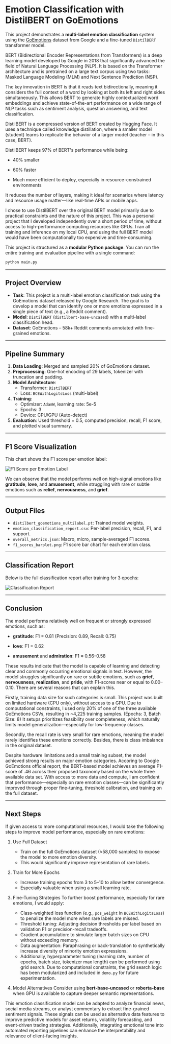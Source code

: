 
# Emotion Classification with DistilBERT on GoEmotions

This project demonstrates a **multi-label emotion classification** system using the [GoEmotions](https://github.com/google-research/goemotions) dataset from Google and a fine-tuned `DistilBERT` transformer model.

BERT (Bidirectional Encoder Representations from Transformers) is a deep learning model developed by Google in 2018 that significantly advanced the field of Natural Language Processing (NLP). It is based on the Transformer architecture and is pretrained on a large text corpus using two tasks: Masked Language Modeling (MLM) and Next Sentence Prediction (NSP).

The key innovation in BERT is that it reads text bidirectionally, meaning it considers the full context of a word by looking at both its left and right sides simultaneously. This allows BERT to generate highly contextualized word embeddings and achieve state-of-the-art performance on a wide range of NLP tasks such as sentiment analysis, question answering, and text classification.


DistilBERT is a compressed version of BERT created by Hugging Face. It uses a technique called knowledge distillation, where a smaller model (student) learns to replicate the behavior of a larger model (teacher – in this case, BERT).

DistilBERT keeps 97% of BERT's performance while being:

- 40% smaller

- 60% faster

- Much more efficient to deploy, especially in resource-constrained environments

It reduces the number of layers, making it ideal for scenarios where latency and resource usage matter—like real-time APIs or mobile apps. 

I chose to use DistilBERT over the original BERT model primarily due to practical constraints and the nature of this project. This was a personal project that I developed independently over a short period of time, without access to high-performance computing resources like GPUs. I ran all training and inference on my local CPU, and using the full BERT model would have been computationally too expensive and time-consuming.

This project is structured as a **modular Python package**. You can run the entire training and evaluation pipeline with a single command:

```bash
python main.py
```
---

## Project Overview

- **Task**: This project is a multi-label emotion classification task using the GoEmotions dataset released by Google Research. The goal is to develop a model that can identify one or more emotions expressed in a single piece of text (e.g., a Reddit comment).
- **Model**: `DistilBERT` (`distilbert-base-uncased`) with a multi-label classification head.
- **Dataset**: GoEmotions – 58k+ Reddit comments annotated with fine-grained emotions.

---

## Pipeline Summary

1. **Data Loading**: Merged and sampled 20% of GoEmotions dataset.
2. **Preprocessing**: One-hot encoding of 29 labels, tokenizer with truncation and padding.
3. **Model Architecture**:
   - Transformer: `DistilBERT`
   - Loss: `BCEWithLogitsLoss` (multi-label)
4. **Training**:
   - Optimizer: `AdamW`, learning rate: 5e-5
   - Epochs: 3
   - Device: CPU/GPU (Auto-detect)
5. **Evaluation**: Used threshold = 0.5, computed precision, recall, F1 score, and plotted visual summary.


---

## F1 Score Visualization

This chart shows the F1 score per emotion label:

![F1 Score per Emotion Label](./f1_scores_barplot.png)

We can observe that the model performs well on high-signal emotions like **gratitude**, **love**, and **amusement**, 
while struggling with rare or subtle emotions such as **relief**, **nervousness**, and **grief**.

---

## Output Files

- `distilbert_goemotions_multilabel.pt`: Trained model weights.
- `emotion_classification_report.csv`: Per-label precision, recall, F1, and support.
- `overall_metrics.json`: Macro, micro, sample-averaged F1 scores.
- `f1_scores_barplot.png`: F1 score bar chart for each emotion class.

---

## Classification Report

Below is the full classification report after training for 3 epochs:

![Classification Report](./Report.png)

---

## Conclusion

The model performs relatively well on frequent or strongly expressed emotions, such as:

- **gratitude**: F1 = 0.81 (Precision: 0.89, Recall: 0.75)

- **love**: F1 = 0.62

- **amusement** and **admiration**: F1 ≈ 0.56–0.58

These results indicate that the model is capable of learning and detecting clear and commonly occurring emotional signals in text. 
However, the model struggles significantly on rare or subtle emotions, such as **grief**, **nervousness**, **realization**, and **pride**,
with F1-scores near or equal to 0.00–0.10. There are several reasons that can explain this. 

Firstly, training data size for such categories is small. 
This project was built on limited hardware (CPU only), without access to a GPU. Due to computational constraints, I used only 20% of one of the three available GoEmotions CSVs, resulting in ~4,225 training samples. (Epochs: 3, Batch Size: 8)
It setups prioritizes feasibility over completeness, which naturally limits model generalization—especially for low-frequency classes.

Secondly, the recall rate is very small for rare emotions, meaning the model rarely identifies these emotions correctly. 
Besides, there is class imbalance in the original dataset.

Despite hardware limitations and a small training subset, the model achieved strong results on major emotion categories. Accoring to Google GoEmotions official report, the BERT-based model achieves an average F1-score of .46 across their proposed taxonomy based on the whole three available data set. 
With access to more data and compute, I am confident that performance—especially on rare emotion classes—can be significantly improved through proper fine-tuning, threshold calibration, and training on the full dataset.


---

## Next Steps

If given access to more computational resources, I would take the following steps to improve model performance, especially on rare emotions:

1. Use Full Dataset 
   - Train on the full GoEmotions dataset (≈58,000 samples) to expose the model to more emotion diversity. 
   - This would significantly improve representation of rare labels.

2. Train for More Epochs 
   - Increase training epochs from 3 to 5–10 to allow better convergence. 
   - Especially valuable when using a small learning rate.

3. Fine-Tuning Strategies
To further boost performance, especially for rare emotions, I would apply:
   - Class-weighted loss function (e.g., `pos_weight` in `BCEWithLogitsLoss`) to penalize the model more when rare labels are missed. 
   - Threshold tuning: Adjusting decision thresholds per label based on validation F1 or precision-recall tradeoffs. 
   - Gradient accumulation: to simulate larger batch sizes on CPU without exceeding memory. 
   - Data augmentation: Paraphrasing or back-translation to synthetically increase diversity of minority emotion expressions.
   - Additionally, hyperparameter tuning (learning rate, number of epochs, batch size, tokenizer max length) can be performed using grid search. Due to computational constraints, the grid search logic has been modularized and included in `demo.py` for future experimentation.

4. Model Alternatives
Consider using **bert-base-uncased** or **roberta-base** when GPU is available to capture deeper semantic representations.


This emotion classification model can be adapted to analyze financial news, social media streams, or analyst commentary 
to extract fine-grained sentiment signals. These signals can be used as alternative data features to improve predictive models for asset returns, volatility forecasting, and event-driven trading strategies. Additionally, integrating emotional tone into automated reporting pipelines can enhance the interpretability and relevance of client-facing insights.

